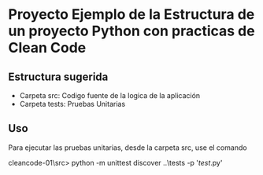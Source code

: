 # Proyecto Ejemplo de la Estructura de un proyecto Python con practicas de Clean Code

## Estructura sugerida

- Carpeta src: Codigo fuente de la logica de la aplicación
- Carpeta tests: Pruebas Unitarias 

## Uso

Para ejecutar las pruebas unitarias, desde la carpeta src, use el comando

  cleancode-01\src> python -m unittest discover ..\tests -p '*test*.py'
